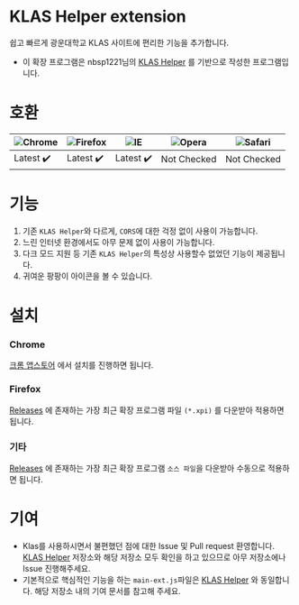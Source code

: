 # KLAS Helper extension

쉽고 빠르게 광운대학교 KLAS 사이트에 편리한 기능을 추가합니다. 

* 이 확장 프로그램은 nbsp1221님의 [KLAS Helper](https://github.com/klas-helper/klas-helper) 를 기반으로 작성한 프로그램입니다.

# 호환

![Chrome](https://raw.githubusercontent.com/alrra/browser-logos/master/src/chrome/chrome_48x48.png) | ![Firefox](https://raw.githubusercontent.com/alrra/browser-logos/master/src/firefox/firefox_48x48.png) | ![IE](https://raw.githubusercontent.com/alrra/browser-logos/master/src/edge/edge_48x48.png) | ![Opera](https://raw.githubusercontent.com/alrra/browser-logos/master/src/opera/opera_48x48.png) | ![Safari](https://raw.githubusercontent.com/alrra/browser-logos/master/src/safari/safari_48x48.png)
--- | --- | --- | --- | --- |
Latest ✔️ | Latest ✔️ | Latest ✔️ | Not Checked | Not Checked |

# 기능

1. 기존 `KLAS Helper`와 다르게, `CORS`에 대한 걱정 없이 사용이 가능합니다.
2. 느린 인터넷 환경에서도 아무 문제 없이 사용이 가능합니다.
3. 다크 모드 지원 등 기존 `KLAS Helper`의 특성상 사용할수 없었던 기능이 제공됩니다.
4. 귀여운 팡팡이 아이콘을 볼 수 있습니다.

# 설치

### Chrome

[크롬 앱스토어](https://chrome.google.com/webstore/detail/klas-helper/jicidjkhiefbhbgbfbemakjndloecjlf) 에서 설치를 진행하면 됩니다.

### Firefox

[Releases](https://github.com/mirusu400/klas-helper-extension/releases) 에 존재하는 가장 최근 확장 프로그램 파일 `(*.xpi)` 를 다운받아 적용하면 됩니다.

### 기타

[Releases](https://github.com/mirusu400/klas-helper-extension/releases) 에 존재하는 가장 최근 확장 프로그램 `소스 파일`을 다운받아 수동으로 적용하면 됩니다.

# 기여

* Klas를 사용하시면서 불편했던 점에 대한 Issue 및 Pull request 환영합니다. [KLAS Helper](https://github.com/nbsp1221/klas-helper) 저장소와 해당 저장소 모두 확인을 하고 있으므로 아무 저장소에나 Issue 진행해주세요.
* 기본적으로 핵심적인 기능을 하는 `main-ext.js`파일은 [KLAS Helper](https://github.com/nbsp1221/klas-helper) 와 동일합니다. 해당 저장소 내의 기여 문서를 참고해 주세요.

